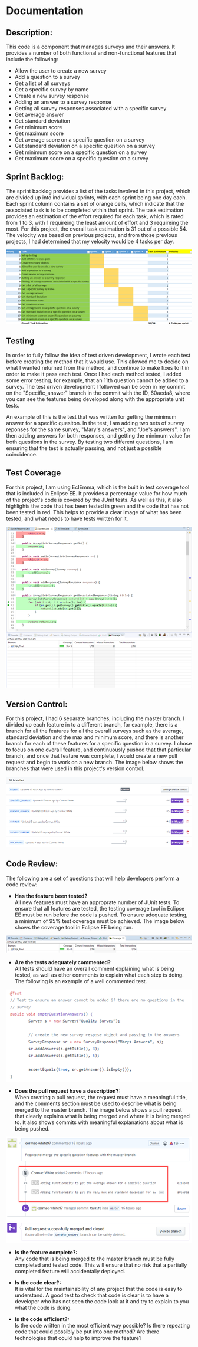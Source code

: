 # Documentation

## Description:  <br/>
This code is a component that manages surveys and their answers. It provides a number of both functional and non-functional features that include the following:

-	Allow the user to create a new survey
-	Add a question to a survey
-	Get a list of all surveys
-	Get a specific survey by name
-	Create a new survey response
-	Adding an answer to a survey response
-	Getting all survey responses associated with a specific survey
-	Get average answer
-	Get standard deviation
-	Get minimum score
-	Get maximum score
-	Get average score on a specific question on a survey
-	Get standard deviation on a specific question on a survey
-	Get minimum score on a specific question on a survey
-	Get maximum score on a specific question on a survey

## Sprint Backlog: <br>
The sprint backlog provides a list of the tasks involved in this project, which are divided up into individual sprints, with each sprint being one day each. Each sprint column contains a set of orange cells, which indicate that the associated task is to be completed within that sprint. The task estimation provides an estimation of the effort required for each task, which is rated from 1 to 3, with 1 requireing the least amount of effort and 3 requireing the most. For this project, the overall task estimation is 31 out of a possible 54. The velocity was based on previous projects, and from those previous projects, I had determined that my velocity would be 4 tasks per day.

![alt text](Sprint_Backlog.png "Commented Test")

## Testing
In order to fully follow the idea of test driven development, I wrote each test before creating the method that it would use. This allowed me to decide on what I wanted returned from the method, and continue to make fixes to it in order to make it pass each test. Once I had each method tested, I added some error testing, for example, that an 11th question cannot be added to a survey. The test driven development I followed can be seen in my commit on the "Specific_answer"  branch in the commit with the ID, 60aeda8, where you can see the features being developed along with the appropriate unit tests.

An example of this is the test that was written for getting the minimum answer for a specific quesiton. In the test, I am adding two sets of survey reponses for the same survey, "Mary's answers", and "Joe's answers". I am then adding answers for both responses, and getting the minimum value for both questions in the survey. By testing two different questions, I am ensuring that the test is actually passing, and not just a possible coincidence.

## Test Coverage
For this project, I am using EclEmma, which is the built in test coverage tool that is included in Eclipse EE. It provides a percentage value for how much of the project's code is covered by the JUnit tests. As well as this, it also highlights the code that has been tested in green and the code that has not been tested in red. This helps to provide a clear image of what has been tested, and what needs to have tests written for it. 

![alt text](Testing_Coverage_Demo.png "Test Demo")

## Version Control:
For this project, I had 6 separate branches, including the master branch. I divided up each feature in to a different branch, for example, there is a branch for all the features for all the overall surveys such as the average, standard deviation and the max and minimum score, and there is another branch for each of these features for a specific question in a survey. I chose to focus on one overall feature, and continuously pushed that that particular branch, and once that feature was complete, I would create a new pull request and begin to work on a new branch. The image below shows the branches that were used in this project's version control.

![alt text](Branches.png "Branches")


## Code Review:  <br/>
The following are a set of questions that will help developers perform a code review:

- **Has the feature been tested?**  <br>
All new features must have an approprate number of JUnit tests. To ensure that all features are tested, the testing coverage tool in Eclipse EE must be run before the code is pushed. To ensure adequate testing, a minimum of 95% test coverage must be achieved. The image below shows the coverage tool in Eclipse EE being run.

![alt text](Coverage.png "Coverage")


- **Are the tests adequately commented?**  <br>
All tests should have an overall comment explaining what is being tested, as well as other comments to explain what each step is doing. The following is an example of a well commented test.

![alt text](Commented_Test.png "Commented Test")

- **Does the pull request have a description?:**<br>
When creating a pull request, the request must have a meaningful title, and the comments section must be used to describe what is being merged to the master branch. The image below shows a pull request that clearly explains what is being merged and where it is being merged to. It also shows commits with meaningful explanations about what is being pushed.

![alt text](Pull_Request.png "Pull Request")

- **Is the feature complete?:**<br>
Any code that is being merged to the master branch must be fully completed and tested code. This will ensure that no risk that a partially completed feature will accidentally deployed.

- **Is the code clear?:**<br>
It is vital for the maintainability of any project that the code is easy to understand. A good test to check that code is clear is to have a developer who has not seen the code look at it and try to explain to you what the code is doing.

- **Is the code efficient?:**<br>
Is the code written in the most efficient way possible? Is there repeating code that could possibly be put into one method? Are there technologies that could help to improve the feature?

